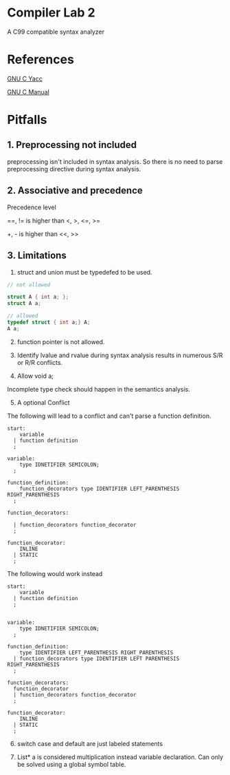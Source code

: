 # Compiler Lab 2

A C99 compatible syntax analyzer

# References

[GNU C Yacc](http://www.quut.com/c/ANSI-C-grammar-y-2011.html)

[GNU C Manual](https://www.gnu.org/software/gnu-c-manual/gnu-c-manual.pdf)

# Pitfalls

## 1. Preprocessing not included

preprocessing isn't included in syntax analysis. So there is no need to parse preprocessing directive during syntax analysis.

## 2. Associative and precedence

Precedence level

==, != is higher than <, >, <=, >=

+, - is higher than <<, >>

## 3. Limitations

1. struct and union must be typedefed to be used.

```c
// not allowed

struct A { int a; };
struct A a;

// allowed
typedef struct { int a;} A;
A a;

```

2. function pointer is not allowed.

3. Identify lvalue and rvalue during syntax analysis results in numerous S/R or R/R conflicts.

4. Allow void a;

Incomplete type check should happen in the semantics analysis.

5. A optional Conflict

The following will lead to a conflict and can't parse a function definition.

```bison
start:
    variable 
  | function definition
  ;

variable:
    type IDNETIFIER SEMICOLON;
  ;

function_definition:
    function_decorators type IDENTIFIER LEFT_PARENTHESIS RIGHT_PARENTHESIS
  ;

function_decorators:
  
  | function_decorators function_decorator
  ;

function_decorator:
    INLINE
  | STATIC
  ;

```

The following would work instead

```bison
start:
    variable 
  | function definition
  ;


variable:
    type IDNETIFIER SEMICOLON;
  ;

function_definition:
    type IDENTIFIER LEFT_PARENTHESIS RIGHT_PARENTHESIS
  | function_decorators type IDENTIFIER LEFT PARENTHESIS RIGHT_PARENTHESIS
  ;

function_decorators:
  function_decorator
  | function_decorators function_decorator
  ;

function_decorator:
    INLINE
  | STATIC
  ;
```

6. switch case and default are just labeled statements

7. List* a is considered multiplication instead variable declaration. Can only be solved using a global symbol table.